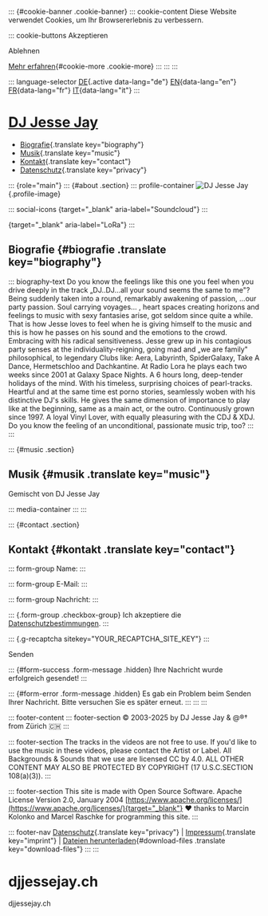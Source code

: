 ::: {#cookie-banner .cookie-banner}
::: cookie-content
Diese Website verwendet Cookies, um Ihr Browsererlebnis zu verbessern.

::: cookie-buttons
Akzeptieren

Ablehnen

[Mehr erfahren](datenschutz.html){#cookie-more .cookie-more}
:::
:::
:::

::: language-selector
[DE](#){.active data-lang="de"} [EN](#){data-lang="en"}
[FR](#){data-lang="fr"} [IT](#){data-lang="it"}
:::

<div>

# [DJ Jesse Jay](https://www.djjessejay.ch)

-   [Biografie](#about){.translate key="biography"}
-   [Musik](#music){.translate key="music"}
-   [Kontakt](#contact){.translate key="contact"}
-   [Datenschutz](datenschutz.html){.translate key="privacy"}

</div>

::: {role="main"}
::: {#about .section}
::: profile-container
![DJ Jesse Jay](img/DJ-Jesse-Jay.jpg){.profile-image}

::: social-icons
[](https://soundcloud.com/jessejay){target="_blank"
aria-label="Soundcloud"}
:::

[](https://www.lora.ch/radio/sendungen/blue-dimension){target="_blank"
aria-label="LoRa"}
:::

## Biografie {#biografie .translate key="biography"}

::: biography-text
Do you know the feelings like this one you feel when you drive deeply in
the track „DJ..DJ\...all your sound seems the same to me\"? Being
suddenly taken into a round, remarkably awakening of passion, \...our
party passion. Soul carrying voyages... , heart spaces creating horizons
and feelings to music with sexy fantasies arise, got seldom since quite
a while. That is how Jesse loves to feel when he is giving himself to
the music and this is how he passes on his sound and the emotions to the
crowd. Embracing with his radical sensitiveness. Jesse grew up in his
contagious party senses at the individuality-reigning, going mad and „we
are family\" philosophical, to legendary Clubs like: Aera, Labyrinth,
SpiderGalaxy, Take A Dance, Hermetschloo and Dachkantine. At Radio Lora
he plays each two weeks since 2001 at Galaxy Space Nights. A 6 hours
long, deep-tender holidays of the mind. With his timeless, surprising
choices of pearl-tracks. Heartful and at the same time est porno
stories, seamlessly woben with his distinctive DJ\'s skills. He gives
the same dimension of importance to play like at the beginning, same as
a main act, or the outro. Continuously grown since 1997. A loyal Vinyl
Lover, with equally pleasuring with the CDJ & XDJ. Do you know the
feeling of an unconditional, passionate music trip, too?
:::
:::

::: {#music .section}
## Musik {#musik .translate key="music"}

Gemischt von DJ Jesse Jay

::: media-container
:::
:::

::: {#contact .section}
## Kontakt {#kontakt .translate key="contact"}

::: form-group
Name:
:::

::: form-group
E-Mail:
:::

::: form-group
Nachricht:
:::

::: {.form-group .checkbox-group}
Ich akzeptiere die [Datenschutzbestimmungen](datenschutz.html).
:::

::: {.g-recaptcha sitekey="YOUR_RECAPTCHA_SITE_KEY"}
:::

Senden

::: {#form-success .form-message .hidden}
Ihre Nachricht wurde erfolgreich gesendet!
:::

::: {#form-error .form-message .hidden}
Es gab ein Problem beim Senden Ihrer Nachricht. Bitte versuchen Sie es
später erneut.
:::
:::
:::

::: footer-content
::: footer-section
© 2003-2025 by DJ Jesse Jay & @®† from Zürich 🇨🇭
:::

::: footer-section
The tracks in the videos are not free to use. If you\'d like to use the
music in these videos, please contact the Artist or Label. All
Backgrounds & Sounds that we use are licensed CC by 4.0. ALL OTHER
CONTENT MAY ALSO BE PROTECTED BY COPYRIGHT (17 U.S.C.SECTION 108(a)(3)).
:::

::: footer-section
This site is made with Open Source Software. Apache License Version 2.0,
January 2004
[https://www.apache.org/licenses/](https://www.apache.org/licenses/){target="_blank"}
❤️ thanks to Marcin Kolonko and Marcel Raschke for programming this
site.
:::

::: footer-nav
[Datenschutz](datenschutz.html){.translate key="privacy"} \|
[Impressum](impressum.html){.translate key="imprint"} \| [Dateien
herunterladen](#){#download-files .translate key="download-files"}
:::
:::

# djjessejay.ch
djjessejay.ch
